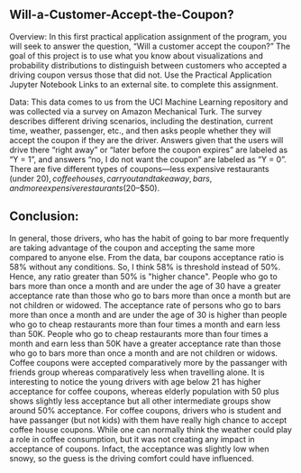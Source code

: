 Will-a-Customer-Accept-the-Coupon?
---
Overview:
In this first practical application assignment of the program, you will seek to answer the question, “Will a customer accept the coupon?” The goal of this project is to use what you know about visualizations and probability distributions to distinguish between customers who accepted a driving coupon versus those that did not. Use the Practical Application Jupyter Notebook Links to an external site. to complete this assignment.

Data:
This data comes to us from the UCI Machine Learning repository and was collected via a survey on Amazon Mechanical Turk. The survey describes different driving scenarios, including the destination, current time, weather, passenger, etc., and then asks people whether they will accept the coupon if they are the driver. Answers given that the users will drive there “right away” or “later before the coupon expires” are labeled as “Y = 1”, and answers “no, I do not want the coupon” are labeled as “Y = 0”. There are five different types of coupons—less expensive restaurants (under $20), coffee houses, carry out and take away, bars, and more expensive restaurants ($20–$50).

Conclusion:
--
In general, those drivers, who has the habit of going to bar more frequently are taking advantage of the coupon and accepting the same more compared to anyone else.
From the data, bar coupons acceptance ratio is 58% without any conditions. So, I think 58% is threshold instead of 50%. Hence, any ratio greater than 50% is "higher chance".
People who go to bars more than once a month and are under the age of 30 have a greater acceptance rate than those who go to bars more than once a month but are not children or widowed.
The acceptance rate of persons who go to bars more than once a month and are under the age of 30 is higher than people who go to cheap restaurants more than four times a month and earn less than 50K.
People who go to cheap restaurants more than four times a month and earn less than 50K have a greater acceptance rate than those who go to bars more than once a month and are not children or widows.
Coffee coupons were accepted comparatively more by the passanger with friends group whereas comparatively less when travelling alone.
It is interesting to notice the young drivers with age below 21 has higher acceptance for coffee coupons, whereas elderly population with 50 plus shows slightly less acceptance but all other intermediate groups show around 50% acceptance.
For coffee coupons, drivers who is student and have passanger (but not kids) with them have really high chance to accept coffee house coupons.
While one can normally think the weather could play a role in coffee consumption, but it was not creating any impact in acceptance of coupons. Infact, the acceptance was slightly low when snowy, so the guess is the driving comfort could have influenced.
